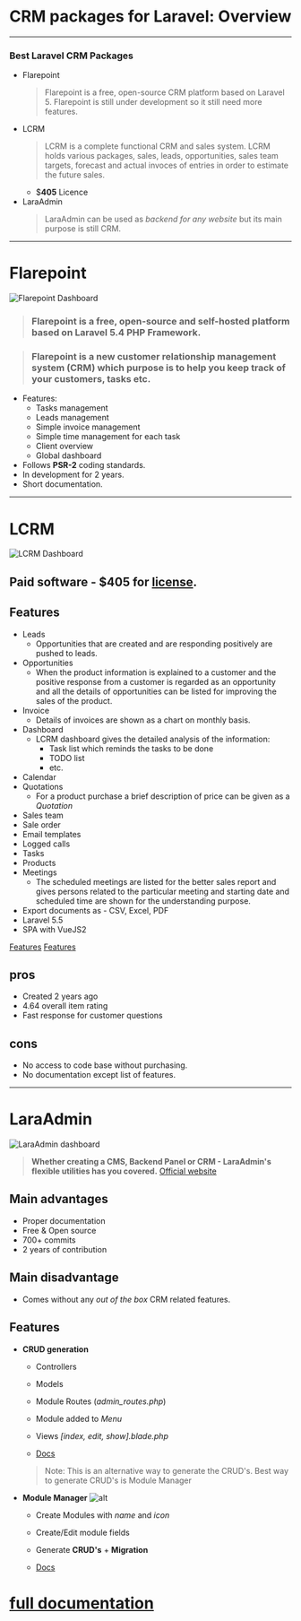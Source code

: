 # CRM packages for Laravel: Overview

----------

### Best Laravel CRM Packages

- Flarepoint
    > Flarepoint is a free, open-source CRM platform based on Laravel 5. Flarepoint is still under development so it still need more features.
- LCRM
    > LCRM is a complete functional CRM and sales system. LCRM holds various packages, sales, leads, opportunities, sales team targets, forecast and actual invoces of entries in order to estimate the future sales.
    - $**405** Licence
- LaraAdmin
    > LaraAdmin can be used as *backend for any website* but its main purpose is still CRM.
---------

# Flarepoint
![Flarepoint Dashboard](https://cloud.githubusercontent.com/assets/15610490/16659700/903393ac-446b-11e6-969c-831fcd698a06.PNG)

> ### Flarepoint is a free, open-source and self-hosted platform based on Laravel 5.4 PHP Framework.

> ### Flarepoint is a new customer relationship management system (CRM) which purpose is to help you keep track of your customers, tasks etc. 

- Features:
    - Tasks management
    - Leads management
    - Simple invoice management
    - Simple time management for each task
    - Client overview
    - Global dashboard
- Follows **PSR-2** coding standards.
- In development for 2 years.
- Short documentation.

---------

# LCRM

![LCRM Dashboard](https://lcrmapp.com/images/screen/dashboard_screen.png)

## Paid software - $405 for [license](https://codecanyon.net/item/lcrm-next-generation-crm-web-application/14506615).

## Features
- Leads
    - Opportunities that are created and are responding positively are pushed to leads.
- Opportunities
    - When the product information is explained to a customer and the positive response from a customer is regarded as an opportunity and all the details of opportunities can be listed for improving the sales of the product.
- Invoice
    - Details of invoices are shown as a chart on monthly basis.
- Dashboard
    - LCRM dashboard gives the detailed analysis of the information:
        - Task list which reminds the tasks to be done
        - TODO list
        - etc.
- Calendar
- Quotations 
    - For a product purchase a brief description of price can be given as a *Quotation*
- Sales team
- Sale order
- Email templates
- Logged calls
- Tasks
- Products
- Meetings
    - The scheduled meetings are listed for the better sales report and gives persons related to the particular meeting and starting date and scheduled time are shown for the understanding purpose.
- Export documents as - CSV, Excel, PDF
- Laravel 5.5
- SPA with VueJS2

[Features](http://preview.codecanyon.net/item/lcrm-next-generation-crm-web-application/full_screen_preview/14506615?_ga=2.55281058.880390573.1528715425-828349799.1528288713)
[Features](https://lcrmapp.com/features.html)
## pros
- Created 2 years ago
- 4.64 overall item rating
- Fast response for customer questions

## cons
- No access to code base without purchasing.
- No documentation except list of features.

---------

# LaraAdmin
![LaraAdmin dashboard](https://dwijitsolutions.com/wp-content/uploads/2016/09/laraadmin-dashboard.jpg)


> **Whether creating a CMS, Backend Panel or CRM - LaraAdmin's flexible utilities has you covered.** 
[Official website](http://laraadmin.com)

## Main advantages 
- Proper documentation
- Free & Open source
- 700+ commits
- 2 years of contribution

## Main disadvantage
- Comes without any *out of the box* CRM related features.

## **Features**
- **CRUD generation**
    - Controllers
    - Models
    - Module Routes (*admin_routes.php*)
    - Module added to *Menu*
    - Views *[index, edit, show].blade.php*

    - [Docs](http://laraadmin.com/docs/migrations_cruds)

    > Note: This is an alternative way to generate the CRUD's. Best way to generate CRUD's is Module Manager
- **Module Manager**
![alt](https://i.imgur.com/hJg40pS.png)
    - Create Modules with *name* and *icon*
    - Create/Edit module fields
    - Generate **CRUD's** + **Migration**

    - [Docs](http://laraadmin.com/docs/module_manager)

# [full documentation](http://laraadmin.com/docs/1.0)

